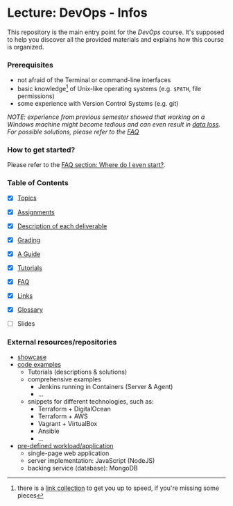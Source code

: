 Lecture: DevOps - Infos
=======================


This repository is the main entry point for the *DevOps* course. It's supposed to help
you discover all the provided materials and explains how this course is organized.


### Prerequisites

* not afraid of the Terminal or command-line interfaces
* basic knowledge[^1] of Unix-like operating systems (e.g. `$PATH`, file permissions)
* some experience with Version Control Systems (e.g. git)

*NOTE: experience from previous semester showed that working on a Windows machine might become tedious
and can even result in [data loss](https://github.com/lucendio/lecture-devops-app#lecture-devops---application).
For possible solutions, please refer to the [FAQ](./faq.md#3-my-workstation-runs-microsoft-windows-where-do-i-get-a-unix-like-context-from-to-work-in)*

[^1]: there is a [link collection](./links.md#basic-knowledge) to get you up to speed, if you're missing some pieces


### How to get started?

Please refer to the [FAQ section: Where do I even start?](./faq.md#1-where-do-i-even-start).


### Table of Contents

* [X] [Topics](./topics.md)
* [X] [Assignments](./assignments)
* [X] [Description of each deliverable](./assignments/deliverables) 
* [X] [Grading](./grading.md)
* [X] [A Guide](./guide)
* [X] [Tutorials](https://github.com/lucendio/lecture-devops-code/tree/master/tutorials)
* [X] [FAQ](./faq.md)
* [X] [Links](./links.md)
* [X] [Glossary](./glossary.md)
* [ ] Slides


### External resources/repositories

* [showcase](https://gitlab.beuth-hochschule.de/gjahn/mmi-devops-showcase)
* [code examples](https://github.com/lucendio/lecture-devops-code)
    * Tutorials (descriptions & solutions)
    * comprehensive examples
      * Jenkins running in Containers (Server & Agent)
      * ...
    * snippets for different technologies, such as:
      * Terraform + DigitalOcean
      * Terraform + AWS
      * Vagrant + VirtualBox
      * Ansible
      * ...
* [pre-defined workload/application](https://github.com/lucendio/lecture-devops-app)
    * single-page web application
    * server implementation: JavaScript (NodeJS)
    * backing service (database): MongoDB